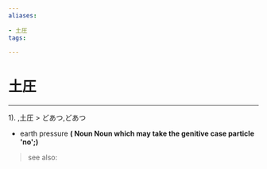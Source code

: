 ```yaml
---
aliases:
    
- 土圧
tags:
    
---
```


# 土圧
---
1).
,土圧 > どあつ,どあつ

- earth pressure
**( Noun Noun which may take the genitive case particle 'no';)**
> see also: 
            